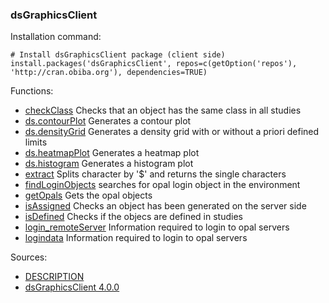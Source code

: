 ### dsGraphicsClient

Installation command:

	# Install dsGraphicsClient package (client side)
	install.packages('dsGraphicsClient', repos=c(getOption('repos'), 'http://cran.obiba.org'), dependencies=TRUE)

Functions:


* [checkClass](checkClass.html) Checks that an object has the same class in all studies
* [ds.contourPlot](ds.contourPlot.html) Generates a contour plot
* [ds.densityGrid](ds.densityGrid.html) Generates a density grid with or without a priori defined limits
* [ds.heatmapPlot](ds.heatmapPlot.html) Generates a heatmap plot
* [ds.histogram](ds.histogram.html) Generates a histogram plot
* [extract](extract.html) Splits character by '$' and returns the single characters
* [findLoginObjects](findLoginObjects.html) searches for opal login object in the environment
* [getOpals](getOpals.html) Gets the opal objects
* [isAssigned](isAssigned.html) Checks an object has been generated on the server side
* [isDefined](isDefined.html) Checks if the objecs are defined in studies
* [login_remoteServer](login_remoteServer.html) Information required to login to opal servers
* [logindata](logindata.html) Information required to login to opal servers

Sources:

* [DESCRIPTION](https://raw.github.com/datashield/dsGraphicsClient/4.0.0/DESCRIPTION)
* [dsGraphicsClient 4.0.0](https://github.com/datashield/dsGraphicsClient/tree/4.0.0)
